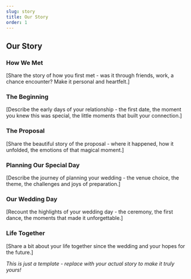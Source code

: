 ```yaml
---
slug: story
title: Our Story
order: 1
---
```


## Our Story

### How We Met

[Share the story of how you first met - was it through friends, work, a chance encounter? Make it personal and heartfelt.]

### The Beginning

[Describe the early days of your relationship - the first date, the moment you knew this was special, the little moments that built your connection.]

### The Proposal

[Share the beautiful story of the proposal - where it happened, how it unfolded, the emotions of that magical moment.]

### Planning Our Special Day

[Describe the journey of planning your wedding - the venue choice, the theme, the challenges and joys of preparation.]

### Our Wedding Day

[Recount the highlights of your wedding day - the ceremony, the first dance, the moments that made it unforgettable.]

### Life Together

[Share a bit about your life together since the wedding and your hopes for the future.]

_This is just a template - replace with your actual story to make it truly yours!_
